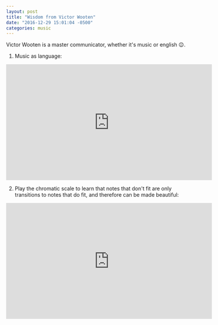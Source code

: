 ```yaml
---
layout: post
title: "Wisdom from Victor Wooten"
date: "2016-12-29 15:01:04 -0500"
categories: music
---
```


Victor Wooten is a master communicator, whether it's music or english :wink:.

1. Music as language:

  <iframe width="560" height="315" src="https://www.youtube.com/embed/2zvjW9arAZ0" frameborder="0" allowfullscreen></iframe>

2. Play the chromatic scale to learn that notes that don't fit are only transitions to notes that do fit, and therefore can be made beautiful:

  <iframe width="560" height="315" src="https://www.youtube.com/embed/biunavwAl_w" frameborder="0" allowfullscreen></iframe>
